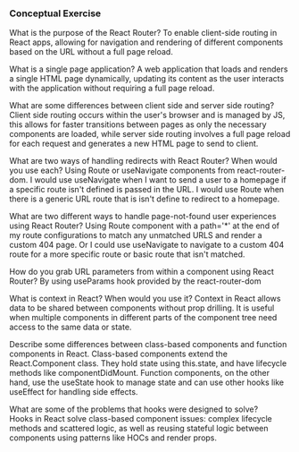 ### Conceptual Exercise

What is the purpose of the React Router? 
  To enable client-side routing in React apps, allowing for navigation and rendering of different components based on the URL without a full page reload.

What is a single page application?
 A web application that loads and renders a single HTML page dynamically, updating its content as the user interacts with the application without requiring a full page reload.

What are some differences between client side and server side routing? 
  Client side routing occurs within the user's browser and is managed by JS, this allows for faster transitions between pages as only the necessary components are loaded, while server side routing involves a full page reload for each request and generates a new HTML page to send to client.

What are two ways of handling redirects with React Router? When would you use each? 
  Using Route or useNavigate components from react-router-dom. I would use useNavigate when I want to send a user to a homepage if a specific route isn't defined is passed in the URL. I would use Route when there is a generic URL route that is isn't define to redirect to a homepage.

What are two different ways to handle page-not-found user experiences using React Router?
  Using Route component with a path='*' at the end of my route configurations to match any unmatched URLS and render a custom 404 page. Or I could use useNavigate to navigate to a custom 404 route for a more specific route or basic route that isn't matched.

How do you grab URL parameters from within a component using React Router? 
  By using useParams hook provided by the react-router-dom

What is context in React? When would you use it? 
  Context in React allows data to be shared between components without prop drilling. It is useful when multiple components in different parts of the component tree need access to the same data or state.

Describe some differences between class-based components and function components in React. 
  Class-based components extend the React.Component class. They hold state using this.state, and have lifecycle methods like componentDidMount. Function components, on the other hand, use the useState hook to manage state and can use other hooks like useEffect for handling side effects.

What are some of the problems that hooks were designed to solve?        
  Hooks in React solve class-based component issues: complex lifecycle  methods and scattered logic, as well as reusing stateful logic between components using patterns like HOCs and render props.